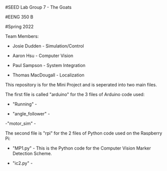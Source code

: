 #SEED Lab Group 7 - The Goats

#EENG 350 B

#Spring 2022

Team Members:

- Josie Dudden - Simulation/Control

- Aaron Hsu - Computer Vision

- Paul Sampson - System Integration

- Thomas MacDougall - Localization

This repository is for the Mini Project and is seperated into two main files.

The first file is called "arduino" for the 3 files of Arduino code used:

- "Running" - 

- "angle_follower" - 

-"motor_sim" -

The second file is "rpi" for the 2 files of Python code used on the Raspberry Pi:

- "MP1.py" - This is the Python code for the Computer Vision Marker Detection Scheme.

- "ic2.py" -


